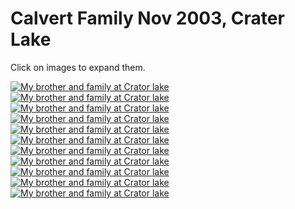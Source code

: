 Calvert Family Nov 2003, Crater Lake
====================================

Click on images to expand them.


  [![My brother and family at Crator lake](https://s3.amazonaws.com/s3bucket01.elvenware.com/elf-photos/2003_11_CraterLake/PB280024s.JPG)](https://s3.amazonaws.com/s3bucket01.elvenware.com/elf-photos/2003_11_CraterLake/PB280024.JPG)   
  [![My brother and family at Crator lake](https://s3.amazonaws.com/s3bucket01.elvenware.com/elf-photos/2003_11_CraterLake/PB280025s.JPG)](https://s3.amazonaws.com/s3bucket01.elvenware.com/elf-photos/2003_11_CraterLake/PB280025.JPG)
  [![My brother and family at Crator lake](https://s3.amazonaws.com/s3bucket01.elvenware.com/elf-photos/2003_11_CraterLake/PB280026s.JPG)](https://s3.amazonaws.com/s3bucket01.elvenware.com/elf-photos/2003_11_CraterLake/PB280026.JPG)   
  [![My brother and family at Crator lake](https://s3.amazonaws.com/s3bucket01.elvenware.com/elf-photos/2003_11_CraterLake/PB280027s.JPG)](https://s3.amazonaws.com/s3bucket01.elvenware.com/elf-photos/2003_11_CraterLake/PB280027.JPG)
  [![My brother and family at Crator lake](https://s3.amazonaws.com/s3bucket01.elvenware.com/elf-photos/2003_11_CraterLake/PB280028s.JPG)](https://s3.amazonaws.com/s3bucket01.elvenware.com/elf-photos/2003_11_CraterLake/PB280028.JPG)   [![My brother and family at Crator lake](https://s3.amazonaws.com/s3bucket01.elvenware.com/elf-photos/2003_11_CraterLake/PB280029s.JPG)](https://s3.amazonaws.com/s3bucket01.elvenware.com/elf-photos/2003_11_CraterLake/PB280029.JPG)
  [![My brother and family at Crator lake](https://s3.amazonaws.com/s3bucket01.elvenware.com/elf-photos/2003_11_CraterLake/PB280030s.JPG)](https://s3.amazonaws.com/s3bucket01.elvenware.com/elf-photos/2003_11_CraterLake/PB280030.JPG)   [![My brother and family at Crator lake](https://s3.amazonaws.com/s3bucket01.elvenware.com/elf-photos/2003_11_CraterLake/PB280031s.JPG)](https://s3.amazonaws.com/s3bucket01.elvenware.com/elf-photos/2003_11_CraterLake/PB280031.JPG)
  [![My brother and family at Crator lake](https://s3.amazonaws.com/s3bucket01.elvenware.com/elf-photos/2003_11_CraterLake/PB280032s.JPG)](https://s3.amazonaws.com/s3bucket01.elvenware.com/elf-photos/2003_11_CraterLake/PB280032.JPG)   [![My brother and family at Crator lake](https://s3.amazonaws.com/s3bucket01.elvenware.com/elf-photos/2003_11_CraterLake/PB280033s.JPG)](https://s3.amazonaws.com/s3bucket01.elvenware.com/elf-photos/2003_11_CraterLake/PB280033.JPG)
  [![My brother and family at Crator lake](https://s3.amazonaws.com/s3bucket01.elvenware.com/elf-photos/2003_11_CraterLake/PB280034s.JPG)](https://s3.amazonaws.com/s3bucket01.elvenware.com/elf-photos/2003_11_CraterLake/PB280034.JPG)   
